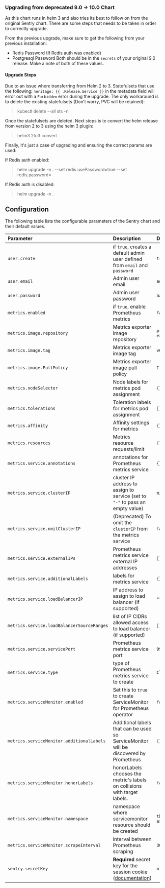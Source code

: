 ### Upgrading from deprecated 9.0 -> 10.0 Chart
As this chart runs in helm 3 and also tries its best to follow on from the original Sentry chart. There are some steps that needs to be taken in order to correctly upgrade.

From the previous upgrade, make sure to get the following from your previous installation:
 - Redis Password (If Redis auth was enabled)
 - Postgresql Password
Both should be in the `secrets` of your original 9.0 release. Make a note of both of these values.

#### Upgrade Steps
Due to an issue where transferring from Helm 2 to 3. Statefulsets that use the following: `heritage: {{ .Release.Service }}` in the metadata field will error out with a `Forbidden` error during the upgrade. The only workaround is to delete the existing statefulsets (Don't worry, PVC will be retained):

> kubectl delete --all sts -n <Sentry Namespace>

Once the statefulsets are deleted. Next steps is to convert the helm release from version 2 to 3 using the helm 3 plugin:

> helm3 2to3 convert <Sentry Release Name>

Finally, it's just a case of upgrading and ensuring the correct params are used:

If Redis auth enabled:

> helm upgrade -n <Sentry namespace> <Sentry Release> . --set redis.usePassword=true --set redis.password=<Redis Password>

If Redis auth is disabled:
> helm upgrade -n <Sentry namespace> <Sentry Release> .

## Configuration

The following table lists the configurable parameters of the Sentry chart and their default values.

Parameter                          | Description                                                                                                | Default
:--------------------------------- | :--------------------------------------------------------------------------------------------------------- | :---------------------------------------------------
`user.create` | if `true`, creates a default admin user defined from `email` and `password` | `true`
`user.email` | Admin user email | `admin@sentry.local`
`user.password` | Admin user password| `aaaa`
`metrics.enabled`| if `true`, enable Prometheus metrics | `false`
`metrics.image.repository`         | Metrics exporter image repository                                                                          | `prom/statsd-exporter`
`metrics.image.tag`                | Metrics exporter image tag                                                                                 | `v0.10.5`
`metrics.image.PullPolicy`         | Metrics exporter image pull policy                                                                         | `IfNotPresent`
`metrics.nodeSelector`| Node labels for metrics pod assignment| `{}`
`metrics.tolerations` | Toleration labels for metrics pod assignment| `[]`
`metrics.affinity` | Affinity settings for metrics | `{}`
`metrics.resources`| Metrics resource requests/limit| `{}`
`metrics.service.annotations` | annotations for Prometheus metrics service | `{}`
`metrics.service.clusterIP` | cluster IP address to assign to service (set to `"-"` to pass an empty value) | `nil`
`metrics.service.omitClusterIP` | (Deprecated) To omit the `clusterIP` from the metrics service | `false`
`metrics.service.externalIPs` | Prometheus metrics service external IP addresses | `[]`
`metrics.service.additionalLabels` | labels for metrics service | `{}`
`metrics.service.loadBalancerIP` | IP address to assign to load balancer (if supported) | `""`
`metrics.service.loadBalancerSourceRanges` | list of IP CIDRs allowed access to load balancer (if supported) | `[]`
`metrics.service.servicePort` | Prometheus metrics service port | `9913`
`metrics.service.type` | type of Prometheus metrics service to create | `ClusterIP`
`metrics.serviceMonitor.enabled` | Set this to `true` to create ServiceMonitor for Prometheus operator | `false`
`metrics.serviceMonitor.additionalLabels` | Additional labels that can be used so ServiceMonitor will be discovered by Prometheus | `{}`
`metrics.serviceMonitor.honorLabels` | honorLabels chooses the metric's labels on collisions with target labels. | `false`
`metrics.serviceMonitor.namespace` | namespace where servicemonitor resource should be created | `the same namespace as sentry`
`metrics.serviceMonitor.scrapeInterval` | interval between Prometheus scraping | `30s`
`sentry.secretKey` | **Required** secret key for the session cookie ([documentation](https://develop.sentry.dev/config/#general)) | `nil`
